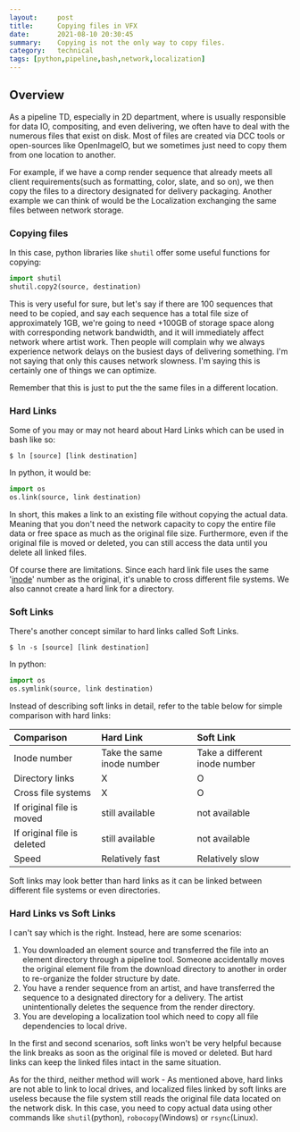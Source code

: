 ```yaml
---
layout:     post
title:      Copying files in VFX
date:       2021-08-10 20:30:45
summary:    Copying is not the only way to copy files.
category:   technical
tags: [python,pipeline,bash,network,localization]
---
```


## Overview
As a pipeline TD, especially in 2D department, where is usually responsible for data IO, compositing, and even delivering, we often have to deal with the numerous files that exist on disk. Most of files are created via DCC tools or open-sources like OpenImageIO, but we sometimes just need to copy them from one location to another.

For example, if we have a comp render sequence that already meets all client requirements(such as formatting, color, slate, and so on), we then copy the files to a directory designated for delivery packaging. Another example we can think of would be the Localization exchanging the same files between network storage.

### Copying files
In this case, python libraries like `shutil` offer some useful functions for copying:
~~~ python
import shutil
shutil.copy2(source, destination) 
~~~
This is very useful for sure, but let's say if there are 100 sequences that need to be copied, and say each sequence has a total file size of approximately 1GB, we're going to need +100GB of storage space along with corresponding network bandwidth, and it will immediately affect network where artist work. Then people will complain why we always experience network delays on the busiest days of delivering something. I'm not saying that only this causes network slowness. I'm saying this is certainly one of things we can optimize.

 Remember that this is just to put the the same files in a different location.


### Hard Links
Some of you may or may not heard about Hard Links which can be used in bash like so:
~~~ 
$ ln [source] [link destination]
~~~
In python, it would be:
~~~ python
import os
os.link(source, link destination)
~~~

In short, this makes a link to an existing file without copying the actual data. Meaning that you don't need the network capacity to copy the entire file data or free space as much as the original file size. Furthermore, even if the original file is moved or deleted, you can still access the data until you delete all linked files.

Of course there are limitations. Since each hard link file uses the same '[inode](https://en.wikipedia.org/wiki/Inode)' number as the original, it's unable to cross different file systems. We also cannot create a hard link for a directory. 

### Soft Links
There's another concept similar to hard links called Soft Links.
~~~ 
$ ln -s [source] [link destination]
~~~
In python:
~~~ python
import os
os.symlink(source, link destination)
~~~
 
 Instead of describing soft links in detail, refer to the table below for simple comparison with hard links:
 
|Comparison|Hard Link|Soft Link|
|:---|:---|:---|
|Inode number|Take the same inode number|Take a different inode number|
|Directory links|X|O|
|Cross file systems|X|O|
|If original file is moved|still available|not available|
|If original file is deleted|still available|not available|
|Speed|Relatively fast|Relatively slow|

Soft links may look better than hard links as it can be linked between different file systems or even directories.

### Hard Links vs Soft Links
I can't say which is the right. Instead, here are some scenarios:

1. You downloaded an element source and transferred the file into an element directory through a pipeline tool. Someone accidentally moves the original element file from the download directory to another in order to re-organize the folder structure by date.
2. You have a render sequence from an artist, and have transferred the sequence to a designated directory for a delivery. The artist unintentionally deletes the sequence from the render directory.
3. You are developing a localization tool which need to copy all file dependencies to local drive.

In the first and second scenarios, soft links won't be very helpful because the link breaks as soon as the original file is moved or deleted. But hard links can keep the linked files intact in the same situation. 

As for the third, neither method will work - As mentioned above, hard links are not able to link to local drives, and localized files linked by soft links are useless because the file system still reads the original file data located on the network disk. In this case, you need to copy actual data using other commands like `shutil`(python), `robocopy`(Windows) or `rsync`(Linux).
